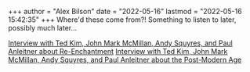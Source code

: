 +++
author = "Alex Bilson"
date = "2022-05-16"
lastmod = "2022-05-16 15:42:35"
+++
Where'd these come from?! Something to listen to later, possibly much later...

[Interview with Ted Kim, John Mark McMillan, Andy Squyres, and Paul Anleitner about Re-Enchantment](https://www.youtube.com/watch?v=xguaj8qO6Zc)
[Interview with Ted Kim, John Mark McMillan, Andy Squyres, and Paul Anleitner about the Post-Modern Age](https://www.youtube.com/watch?v=plgag7h2vPY)

